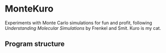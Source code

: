 # MonteKuro
Experiments with Monte Carlo simulations for fun and profit, following *Understanding Molecular Simulations* by Frenkel and Smit.
Kuro is my cat.

## Program structure

